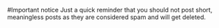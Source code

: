 #Important notice
Just a quick reminder that you should not post short, meaningless posts as they are considered spam and will get deleted.